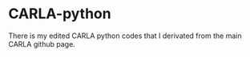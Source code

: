 # CARLA-python
There is my edited CARLA python codes that I derivated from the main CARLA github page.

